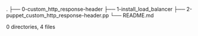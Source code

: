 .
├── 0-custom_http_response-header
├── 1-install_load_balancer
├── 2-puppet_custom_http_response-header.pp
└── README.md

0 directories, 4 files
